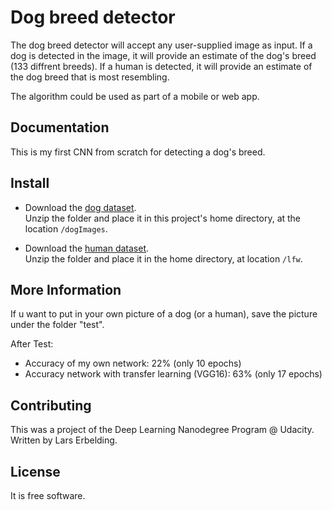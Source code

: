 # Dog breed detector

The dog breed detector will accept any user-supplied image as input. 
If a dog is detected in the image, it will provide an estimate of the dog's breed (133 diffrent breeds). 
If a human is detected, it will provide an estimate of the dog breed that is most resembling. 

The algorithm could be used as part of a mobile or web app.


Documentation
-------------

This is my first CNN from scratch for detecting a dog's breed.

Install
--------

* Download the [dog dataset](https://s3-us-west-1.amazonaws.com/udacity-aind/dog-project/dogImages.zip).  
Unzip the folder and place it in this project's home directory, at the location `/dogImages`. 

* Download the [human dataset](https://s3-us-west-1.amazonaws.com/udacity-aind/dog-project/lfw.zip).  
Unzip the folder and place it in the home directory, at location `/lfw`.  



More Information
----------------

If u want to put in your own picture of a dog (or a human), save the picture under the folder "test".


After Test:
* Accuracy of my own network: 22% (only 10 epochs)
* Accuracy network with transfer learning (VGG16): 63% (only 17 epochs)

Contributing
------------

This was a project of the Deep Learning Nanodegree Program @ Udacity.
Written by Lars Erbelding.

License
-------

It is free software.

